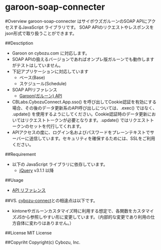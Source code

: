 garoon-soap-connecter
==============
#Overview
garoon-soap-connecter はサイボウズガルーンのSOAP APIにアクセスするJavaScript ライブラリです。
SOAP APIのリクエストやレスポンスをjson形式で取り扱うことができます。

##Desctiption
* Garoon on cybozu.com に対応します。
* SOAP APIの扱えるバージョンであればオンプレ版ガルーンでも動作しますがテストはしていません。
* 下記アプリケーションに対応しています
  * ベース(Base)
  * スケジュール(Schedule)
* SOAP APIリファレンス
  * [Garoon(ガルーン) API](https://cybozudev.zendesk.com/hc/ja/articles/202228424) 
* CBLabs.CybozuConnect.App.sso() を呼び出してCookie認証を有効にする場合、その後のデータ更新系のAPI呼び出しについては、.exec() ではなく、 .update() を使用するようにしてください。Cookie認証時のデータ更新においてはリクエストトークンが必要となります。.update() ではリクエストトークンのセットを代行してくれます。
* APIアクセスの度に、ログイン名およびパスワードをプレーンテキストでサーバーに送信しています。セキュリティを確保するためには、SSLをご利用ください。

##Requirement
* 以下の JavaScript ライブラリに依存しています。
  * [jQuery](http://jquery.com/) v3.1.1 以降

##Usage
* [API リファレンス](https://github.com/north-river/cybozu-connect/wiki)

##VS.
[cybozu-connect](https://github.com/hatashinya/cybozu-connect)との相違点は以下です。
 * kintoneやガルーンカスタマイズ時に利用する想定で、各関数をカスタマイズJSから参照しやすい形に変更しています。（内部的な変更であり利用の仕方自体に変わりはありません。）

##License
MIT License

##Copyriht
Copyright(c) Cybozu, Inc.
